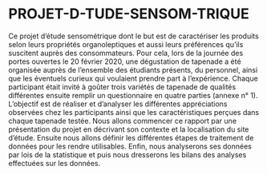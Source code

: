 # PROJET-D-TUDE-SENSOM-TRIQUE
Ce projet d’étude sensométrique dont le but est de caractériser les produits selon leurs propriétés organoleptiques et aussi leurs préférences qu’ils suscitent auprès des consommateurs. Pour cela, lors de la journée des portes ouvertes le 20 février 2020, une dégustation de tapenade a été organisée auprès de l’ensemble des étudiants présents, du personnel, ainsi que les éventuels curieux qui voulaient prendre part à l’expérience. Chaque participant était invité à goûter trois variétés de tapenade de qualités différentes ensuite remplir un questionnaire en quatre parties (annexe n° 1). L’objectif est de réaliser et d’analyser les différentes appréciations observées chez les participants ainsi que les caractéristiques perçues dans chaque tapenade testée. Nous allons commencer ce rapport par une présentation du projet en décrivant son contexte et la localisation du site d’étude. Ensuite nous allons définir les différentes étapes de traitement de données pour les rendre utilisables. Enfin, nous analyserons ses données par lois de la statistique et puis nous dresserons les bilans des analyses effectuées sur les données.

